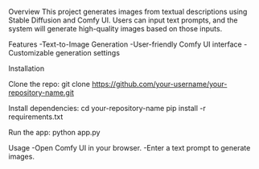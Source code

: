 Overview
This project generates images from textual descriptions using Stable Diffusion and Comfy UI. Users can input text prompts, and the system will generate high-quality images based on those inputs.

Features
-Text-to-Image Generation
-User-friendly Comfy UI interface
-Customizable generation settings

Installation

Clone the repo:
git clone https://github.com/your-username/your-repository-name.git

Install dependencies:
cd your-repository-name
pip install -r requirements.txt

Run the app:
python app.py

Usage
-Open Comfy UI in your browser.
-Enter a text prompt to generate images.

